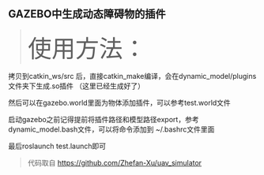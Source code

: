 ## GAZEBO中生成动态障碍物的插件

> <font size=10>使用方法：</font>
 
 拷贝到catkin_ws/src 后，直接catkin_make编译，会在dynamic_model/plugins文件夹下生成.so插件 （这里已经生成好了）

 然后可以在gazebo.world里面为物体添加插件，可以参考test.world文件

 启动gazebo之前记得提前将插件路径和模型路径export，参考dynamic_model.bash文件，可以将命令添加到 ~/.bashrc文件里面

 最后roslaunch test.launch即可

> 代码取自 https://github.com/Zhefan-Xu/uav_simulator
